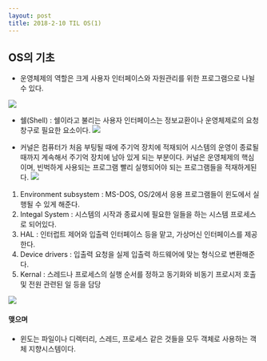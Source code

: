 ```yaml
---
layout: post
title: 2018-2-10 TIL OS(1)
---
```


## OS의 기초

- 운영체제의 역할은 크게 사용자 인터페이스와 자원관리를 위한 프로그램으로 나뉠 수 있다.

![](https://github.com/jaeyeon93/jaeyeon93.github.io/blob/master/images/2-10/os1.jpeg?raw=true)

- 쉘(Shell) : 쉘이라고 불리는 사용자 인터페이스는 정보교환이나 운영체제로의 요청 창구로 필요한 요소이다.
![](https://github.com/jaeyeon93/jaeyeon93.github.io/blob/master/images/2-10/os2.jpeg?raw=true)

- 커널은 컴퓨터가 처음 부팅될 때에 주기억 장치에 적재되어 시스템의 운영이 종료될 때까지 계속해서 주기억 장치에 남아 있게 되는 부분이다. 커널은 운영체제의 핵심이며, 빈벅하게 사용되는 프로그램 빨리 실행되어야 되는 프로그램들을 적재하게된다.
![](https://github.com/jaeyeon93/jaeyeon93.github.io/blob/master/images/2-10/os3.jpeg?raw=true)

1. Environment subsystem : MS-DOS, OS/2에서 응용 프로그램들이 윈도에서 실행될 수 있게 해준다.
2. Integal System : 시스템의 시작과 종료시에 필요한 일들을 하는 시스템 프로세스로 되어있다.
3. HAL : 인터럽트 제어와 입출력 인터페이스 등을 맡고, 가상머신 인터페이스를 제공한다.
4. Device drivers : 입출력 요청을 실제 입출력 하드웨어에 맞는 형식으로 변환해준다.
5. Kernal : 스레드나 프로세스의 실행 순서를 정하고 동기화와 비동기 프로시저 호출 및 전원 관련된 일 등을 담당

![](https://github.com/jaeyeon93/jaeyeon93.github.io/blob/master/images/2-10/os4.jpeg?raw=true)

#### 맺으며
- 윈도는 파일이나 디렉터리, 스레드, 프로세스 같은 것들을 모두 객체로 사용하는 객체 지향시스템이다.
